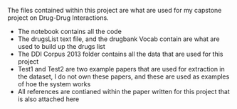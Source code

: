 The files contained within this project are what are used for my capstone project on Drug-Drug Interactions.

- The notebook contains all the code
- The drugsList text file, and the drugbank Vocab contain are what are used to build up the drugs list
- The DDI Corpus 2013 folder contains all the data that are used for this project
- Test1 and Test2 are two example papers that are used for extraction in the dataset, I do not own these papers, and these are used as examples of hoe the system works
- All references are contianed within the paper written for this project that is also attached here
